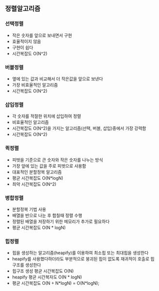 ## 정렬알고리즘

### 선택정렬

- 작은 숫자를 앞으로 보내면서 구현
- 효율적이지 않음
- 구현이 쉽다
- 시간복잡도 O(N^2)

### 버블정렬

- 옆에 있는 값과 비교해서 더 작은값을 앞으로 보낸다
- 가장 비효율적인 알고리즘
- 시간복잡도 O(N^2)

### 삽입정렬

- 각 숫자를 적절한 위치에 삽입하여 정렬
- 비효율적인 알고리즘
- 시간복잡도 O(N^2)을 가지는 알고리즘(선택, 버블, 삽입)중에서 가장 강력함
- 시간복잡도 O(N^2)

### 퀵정렬

- 피벗을 기준으로 큰 숫자와 작은 숫자를 나누는 방식
- 가장 앞에 있는 값을 주로 피벗으로 사용함
- 대표적인 분할정복 알고리즘
- 평균 시간복잡도 O(N\*logN)
- 최악 시간복잡도 O(N^2)

### 병합정렬

- 분할정복 기법 사용
- 배열을 반으로 나눈 후 합칠때 정렬 수행
- 정렬된 배열을 저장하기 위한 메모리가 추가로 필요하다
- 평균 시간복잡도 O(N \* logN)

### 힙정렬

- 힙을 생성하는 알고리즘(heapify)를 이용하여 최소힙 또는 최대힙을 생성한다
- heapify를 사용했다하더라도 부분적으로 붕괴된 힙이 없도록 재귀적이 호출로 힙구조를 생성한다
- 힙구조 생성 평균 시간복잡도 O(N)
- heapify 평균 시간복자도 O(N \* logN)
- 평균 시간복잡도 O(N + N\*logN) = O(N\*logN);

